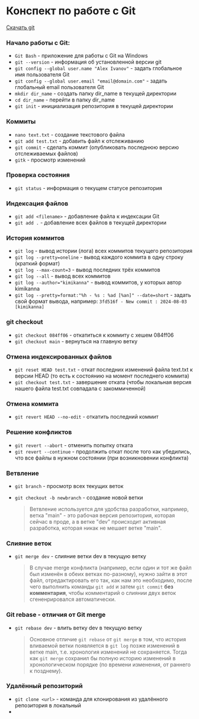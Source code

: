 # Конспект по работе с Git

[Скачать git](https://git-scm.com/)

### Начало работы с Git:

-   `Git Bash` - приложение для работы с Git на Windows
-   `git --version` - информация об установленной версии git
-   `git config --global user.name "Alex Ivanov"` - задать глобальное имя пользователя Git
-   `git config --global user.email "email@domain.com"` - задать глобальный email пользователя Git
-   `mkdir dir_name` - создать папку dir_name в текущей директории
-   `cd dir_name` - перейти в папку dir_name
-   `git init` - инициализация репозитория в текущей директории

### Коммиты

-   `nano text.txt` - создание текстового файла
-   `git add test.txt` - добавить файл к отслеживанию
-   `git commit` - сделать коммит (опубликовать последнюю версию отслеживаемых файлов)
-   `gitk` - просмотр изменений

### Проверка состояния

-   `git status` - информация о текущем статусе репозитория

### Индексация файлов

-   `git add <filename>` - добавление файла к индексации Git
-   `git add .` - добавление всех файлов в текущей директории

### История коммитов

-   `git log` - вывод истории (лога) всех коммитов текущего репозитория
-   `git log --pretty=oneline` - вывод каждого коммита в одну строку (краткий формат)
-   `git log --max-count=3` - вывод последних трёх коммитов
-   `git log --all` - вывод всех коммитов
-   `git log --author="kimikanna"` - вывод коммитов, у которых автор kimikanna
-   `git log --pretty=format:"%h - %s : %ad [%an]" --date=short` - задать свой формат вывода, например: `3fd516f - New commit : 2024-08-03 [kimikanna]`

### git checkout

-   `git checkout 084ff06` - откатиться к коммиту с хешем 084ff06
-   `git checkout main` - вернуться на главную ветку

### Отмена индексированных файлов

-   `git reset HEAD test.txt` - откат последних изменений файла text.txt к версии HEAD (то есть к состоянию на момент последнего коммита)
-   `git checkout test.txt` - завершение отката (чтобы локальная версия нашего файла test.txt совпадала с закоммиченной)

### Отмена коммита

-   `git revert HEAD --no-edit` - откатить последний коммит

### Решение конфликтов

-   `git revert --abort` - отменить попытку отката
-   `git revert --continue` - продолжить откат после того как убедились, что все файлы в нужном состоянии (при возникновении конфликта)

### Ветвление

-   `git branch` - просмотр всех текущих веток
-   `git checkout -b newbranch` - создание новой ветки

    > Ветвление используется для удобства разработки, например, ветка "main" - это рабочая версия репозитория, которая сейчас в проде, а в ветке "dev" происходит активная разработка, которая никак не мешает ветке "main".

### Слияние веток

-   `git merge dev` - слияние ветки dev в текущую ветку

    > В случае merge конфликта (например, если один и тот же файл был изменён в обеих ветках по-разному), нужно зайти в этот файл, отредактировать его так, как нам это необходимо, после чего выполнить команды `git add` и затем `git commit` **без комментария**, чтобы комментарий о слиянии двух веток сгененрировался автоматически.

### Git rebase - отличия от Git merge

-   `git rebase dev` - влить ветку dev в текущую ветку

    > Основное отличие `git rebase` от `git merge` в том, что история вливаемой ветки появляется в `git log` позже изменений в ветке main, т.е. хронология изменений не сохраняется. Тогда как `git merge` сохранил бы полную историю изменений в хронологическом порядке (по времени изменения, от раннего к позднему).

### Удалённый репозиторий

-   `git clone <url>` - команда для клонирования из удалённого репозитория в локальный
-
